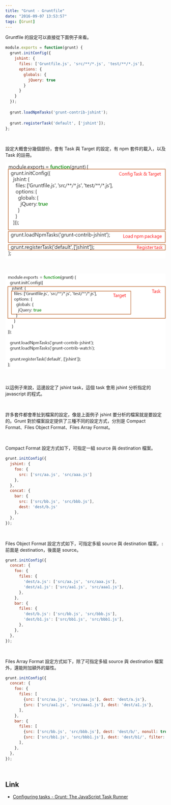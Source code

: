 ```yaml
---
title: "Grunt - Gruntfile"
date: "2016-09-07 13:53:57"
tags: [Grunt]
---
```



Gruntfile 的設定可以直接從下面例子來看。  

<!-- More -->

```js
module.exports = function(grunt) { 
  grunt.initConfig({ 
    jshint: { 
      files: ['Gruntfile.js', 'src/**/*.js', 'test/**/*.js'], 
      options: { 
        globals: { 
          jQuery: true 
        } 
      } 
    }
  }); 

  grunt.loadNpmTasks('grunt-contrib-jshint'); 
 
  grunt.registerTask('default', ['jshint']); 
};
```

<br/>


設定大概會分幾個部份，會有 Task 與 Target 的設定，有 npm 套件的載入，以及 Task 的註冊。  

![1.png](1.png)

<br/>


![2.png](2.png)

<br/>


以這例子來說，這邊設定了 jshint task，這個 task 會用 jshint 分析指定的 javascript 的程式。

<br/>


許多套件都會牽扯到檔案的設定，像是上面例子 jshint 要分析的檔案就是要設定的。Grunt 對於檔案設定提供了三種不同的設定方式，分別是 Compact Format、Files Object Format、Files Array Format。  

<br/>


Compact Format 設定方式如下，可指定一組 source 與 destination 檔案。  

```js
grunt.initConfig({ 
  jshint: { 
    foo: { 
      src: ['src/aa.js', 'src/aaa.js'] 
    }, 
  }, 
  concat: { 
    bar: { 
      src: ['src/bb.js', 'src/bbb.js'], 
      dest: 'dest/b.js'
    }, 
  }, 
});
```

<br/>


Files Object Format 設定方式如下，可指定多組 source 與 destination 檔案，`:` 前面是 destination，後面是 source。

```js
grunt.initConfig({ 
  concat: { 
    foo: { 
      files: { 
        'dest/a.js': ['src/aa.js', 'src/aaa.js'],
        'dest/a1.js': ['src/aa1.js', 'src/aaa1.js'], 
      }, 
    }, 
    bar: { 
      files: { 
        'dest/b.js': ['src/bb.js', 'src/bbb.js'], 
        'dest/b1.js': ['src/bb1.js', 'src/bbb1.js'], 
      }, 
    }, 
  }, 
});
```

<br/>


Files Array Format 設定方式如下，除了可指定多組 source 與 destination 檔案外，還能附加額外的屬性。

```js
grunt.initConfig({ 
  concat: { 
    foo: { 
      files: [ 
        {src: ['src/aa.js', 'src/aaa.js'], dest: 'dest/a.js'}, 
        {src: ['src/aa1.js', 'src/aaa1.js'], dest: 'dest/a1.js'}, 
      ], 
    }, 
    bar: { 
      files: [ 
        {src: ['src/bb.js', 'src/bbb.js'], dest: 'dest/b/', nonull: true}, 
        {src: ['src/bb1.js', 'src/bbb1.js'], dest: 'dest/b1/', filter: 'isFile'}, 
      ], 
    }, 
  }, 
});
```

<br/>


Link
----
* [Configuring tasks - Grunt: The JavaScript Task Runner](http://gruntjs.com/configuring-tasks)
